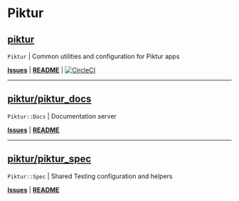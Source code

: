 # Piktur

## [piktur](https://bitbucket.org/piktur/piktur)

`Piktur` | Common utilities and configuration for Piktur apps

[**Issues**](https://bitbucket.org/piktur/piktur/issues) | [**README**](https://bitbucket.org/piktur/piktur/src/master/README.markdown) | [![CircleCI](https://circleci.com/bb/piktur/piktur.svg?style=svg)](https://circleci.com/bb/piktur/piktur)

---

## [piktur/piktur_docs](https://bitbucket.org/piktur/piktur_docs)

`Piktur::Docs` | Documentation server

[**Issues**](https://bitbucket.org/piktur/piktur_docs/issues) | [**README**](https://bitbucket.org/piktur/piktur_docs/src/master/README.markdown)

---

## [piktur/piktur_spec](https://bitbucket.org/piktur/piktur_spec)

`Piktur::Spec` | Shared Testing configuration and helpers

[**Issues**](https://bitbucket.org/piktur/piktur_spec/issues) | [**README**](https://bitbucket.org/piktur/piktur_spec/src/master/README.markdown)
